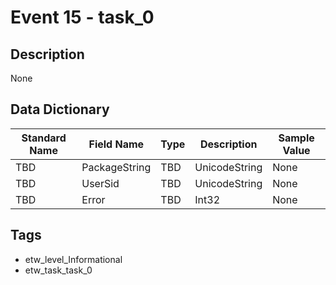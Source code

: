 # Event 15 - task_0

## Description
None

## Data Dictionary
|Standard Name|Field Name|Type|Description|Sample Value|
|---|---|---|---|---|
|TBD|PackageString|TBD|UnicodeString|None|None|
|TBD|UserSid|TBD|UnicodeString|None|None|
|TBD|Error|TBD|Int32|None|None|

## Tags
* etw_level_Informational
* etw_task_task_0